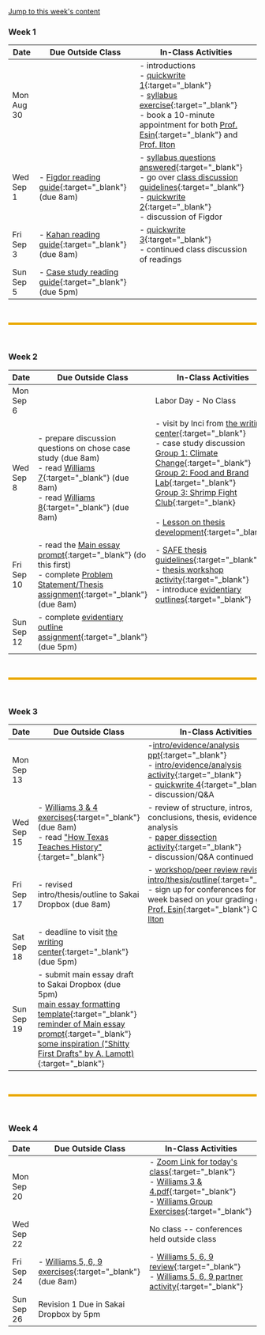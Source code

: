[Jump to this week's content](#bottom)

### Week 1

Date       | Due Outside Class | In-Class Activities 
-----------|-------------------|-------------------
Mon Aug 30 |  | - introductions <br> - [quickwrite 1](quickwrite-1){:target="_blank"} <br> - [syllabus exercise](https://forms.gle/ktC4Mf1wWB89n1Jv5){:target="_blank"} <br> - book a 10-minute appointment for both [Prof. Esin](https://calendar.google.com/calendar/selfsched?sstoken=UUQ3VGNIY0NmVmROfGRlZmF1bHR8OTdlNGNiMGZhY2E0YTg0M2Y4M2NhZDQzNTRhOGU2NjU){:target="_blank"} and [Prof. Ilton](https://calendar.google.com/calendar/selfsched?sstoken=UUNveWstTXNRSTVwfGRlZmF1bHR8ZmY1MDkyZTFiODRjZmE5ZjQ5MDkyYmM1OWE5ZDVmZmY)
Wed Sep 1 | - [Figdor reading guide](figdor){:target="_blank"} (due 8am) | - [syllabus questions answered](https://drive.google.com/file/d/1n4xdzfn9fLhmhA50LM3NAqa5dAuGAnvm/view?usp=sharing){:target="_blank"} <br> - go over [class discussion guidelines](https://drive.google.com/file/d/19JNn4LZWqB22oltlcipwl_JGMEL_p9cQ/view?usp=sharing){:target="_blank"} <br> - [quickwrite 2](quickwrite-2){:target="_blank"} <br> - discussion of Figdor
Fri Sep 3 | - [Kahan reading guide](kahan){:target="_blank"} (due 8am) | - [quickwrite 3](quickwrite-3){:target="_blank"} <br> - continued class discussion of readings
Sun Sep 5 | - [Case study reading guide](case-study-overview.md){:target="_blank"} (due 5pm)

<br>
<hr style="color:black;background-color:#EAAA00;height:5px">
<br>

### Week 2

Date       | Due Outside Class | In-Class Activities 
-----------|-------------------|-------------------
Mon Sep 6  |                   | Labor Day - No Class
Wed Sep 8  | - prepare discussion questions on chose case study (due 8am) <br> - read [Williams 7](https://drive.google.com/file/d/195EL7_8T0_lddh0VUqRY8ZqYlDP3tVYG/view?usp=sharing){:target="_blank"} (due 8am) <br> - read [Williams 8](https://drive.google.com/file/d/1JVTSifHnGMIEXAofUeT48Q0YxMbN7ds1/view?usp=sharing){:target="_blank"} (due 8am) |  - visit by Inci from [the writing center](https://www.hmc.edu/learning-programs/writing-center/){:target="_blank"} <br> - case study discussion <br> [Group 1: Climate Change](https://docs.google.com/document/d/1g7Ugo9kbUqVEpyoYB7dY00BVJo5k9lhEAXT8F1hWTWQ/edit?usp=sharing){:target="_blank"} <br> [Group 2: Food and Brand Lab](https://docs.google.com/document/d/1wkEYsPxNkjqe11-Jos3VO7gv3b0xKVf1QNlr0v7V0vM/edit?usp=sharing){:target="_blank"} <br> [Group 3: Shrimp Fight Club](https://docs.google.com/document/d/1kUqBI9C2xDWfCwB9j_GLNUybJBrcOKIIeZdwLpc8R38/edit?usp=sharing){:target="_blank} <br> <br> - [Lesson on thesis development](https://drive.google.com/file/d/1prERJ8G0e3PxepTznCcUKInpG6PM7t6f/view?usp=sharing){:target="_blank"} <br> 
Fri Sep 10 | - read the [Main essay prompt](https://drive.google.com/file/d/1C8y99PBMEkX5MU0RmiZu4O7OyM5kCflG/view?usp=sharing){:target="_blank"} (do this first) <br> - complete [Problem Statement/Thesis assignment](https://drive.google.com/file/d/1FVLPM5gJgb6qfJhDrOGD7P7dppSecQjc/view?usp=sharing){:target="_blank"} (due 8am) | - [SAFE thesis guidelines](https://drive.google.com/file/d/1rvpSbpqPo6z1wEXFEPPE6c66KNWU7V6I/view?usp=sharing){:target="_blank"} <br> - [thesis workshop activity](https://docs.google.com/document/d/1EXsiJWKJqJJCP9tb1uPbEsE9-acGCRm2nX5bvYW7Hbo/edit?usp=sharing){:target="_blank"} <br> - introduce [evidentiary outlines](https://drive.google.com/file/d/1WQSSfJ4xrkmIUYpvTNHsjk1KFFHw2xL9/view?usp=sharing){:target="_blank"}
Sun Sep 12 | - complete [evidentiary outline assignment](https://docs.google.com/document/d/1pn3JIIe6gehscDlSuVVrucnjayNPyfMu/view){:target="_blank"} (due 5pm) |


<br>
<hr style="color:black;background-color:#EAAA00;height:5px">
<br>


### Week 3

Date       | Due Outside Class | In-Class Activities 
-----------|-------------------|-------------------
Mon Sep 13 |                    | -[intro/evidence/analysis ppt](https://drive.google.com/file/d/19qy723BgclSSJScAjoR58MBoCkKw6psO/view?usp=sharing){:target="_blank"} <br> - [intro/evidence/analysis activity](https://drive.google.com/drive/folders/17yd7n0b8yNOyR-yF_F-pEt3NxjlPudhy?usp=sharing){:target="_blank"} <br> - [quickwrite 4](quickwrite-4){:target="_blank"} <br> - discussion/Q&A
Wed Sep 15 | - [Williams 3 & 4 exercises](https://drive.google.com/file/d/1p8PSuRQIDROxHc2tvOccEiJlwTbPg5z6/view?usp=sharing){:target="_blank"} (due 8am) <br> - read ["How Texas Teaches History"](https://drive.google.com/file/d/1P7PiB2fINCw-W2RuHgW5_EUPtMzYTXKt/view?usp=sharing){:target="_blank"}   | - review of structure, intros, conclusions, thesis, evidence, analysis <br> - [paper dissection activity](https://drive.google.com/drive/folders/14RBxLGuFhymsaof_7GtqLjuq0CJOkYps?usp=sharing){:target="_blank"} <br> - discussion/Q&A continued
Fri Sep 17 | - revised intro/thesis/outline to Sakai Dropbox (due 8am)                   | - [workshop/peer review revised intro/thesis/outline](https://drive.google.com/drive/folders/1Zix-QerpvFzUtZrmMIodxqYHQLNRLcGU?usp=sharing){:target="_blank"} <br> - sign up for conferences for next week based on your grading group <br> [Prof. Esin](https://calendar.google.com/calendar/selfsched?sstoken=UUQ3VGNIY0NmVmROfGRlZmF1bHR8OTdlNGNiMGZhY2E0YTg0M2Y4M2NhZDQzNTRhOGU2NjU){:target="_blank"} OR [Prof. Ilton](https://calendar.google.com/calendar/selfsched?sstoken=UUNveWstTXNRSTVwfGRlZmF1bHR8ZmY1MDkyZTFiODRjZmE5ZjQ5MDkyYmM1OWE5ZDVmZmY)
Sat Sep 18 | - deadline to visit [the writing center](https://www.hmc.edu/learning-programs/writing-center/){:target="_blank"} (due 5pm)                |
Sun Sep 19 | - submit main essay draft to Sakai Dropbox (due 5pm)  <br> [main essay formatting template](https://docs.google.com/document/d/1DsDkOeXltlokmx3_XUStXO1D9uPS-GZh/edit?usp=sharing&ouid=117002842337913012603&rtpof=true&sd=true){:target="_blank"} <br> [reminder of Main essay prompt](https://drive.google.com/file/d/1C8y99PBMEkX5MU0RmiZu4O7OyM5kCflG/view?usp=sharing){:target="_blank"} <br> [some inspiration ("Shitty First Drafts" by A. Lamott) ](https://drive.google.com/file/d/1xrrn85Xf6t5mpMU60a01UfSbtLcpk9Ly/view?usp=sharing){:target="_blank"}                |

<br>
<hr style="color:black;background-color:#EAAA00;height:5px">
<br>

### Week 4

Date       | Due Outside Class | In-Class Activities 
-----------|-------------------|-------------------
Mon Sep 20 |                   | - [Zoom Link for today's class](https://hmc-edu.zoom.us/j/91822065151?pwd=MzlDOXUzYmNBZGRQUm9UVm9iT0Fpdz09){:target="_blank"} <br> - [Williams 3 & 4.pdf](https://drive.google.com/file/d/1uyXjzC7zfshdWHO_1zmczqEhcTbhlAFL/view?usp=sharing){:target="_blank"} <br> - [Williams Group Exercises](https://drive.google.com/drive/folders/1HZL2gX3wg4FgxRSjinP_CoxiQJBvZqe1?usp=sharing){:target="_blank"}
Wed Sep 22 |                   | No class -- conferences held outside class
Fri Sep 24 | - [Williams 5, 6, 9 exercises](https://drive.google.com/file/d/1fmt-GsCgt6z41KZmVJSSloYXLBD72Lg1/view?usp=sharing){:target="_blank"} (due 8am)                   | - [Williams 5, 6, 9 review](https://drive.google.com/file/d/1-drGPyjcjMNeQwIq-quwjJmKVe4YHbR4/view?usp=sharing){:target="_blank"} <br> - [Williams 5, 6, 9 partner activity](https://drive.google.com/drive/folders/1jSz-4H_mU58wZ53XbjrPvzAyU7dnZ8HT?usp=sharing){:target="_blank"}
Sun Sep 26 | Revision 1 Due in Sakai Dropbox by 5pm | 


<br>

<br>

<a id="bottom"></a>

